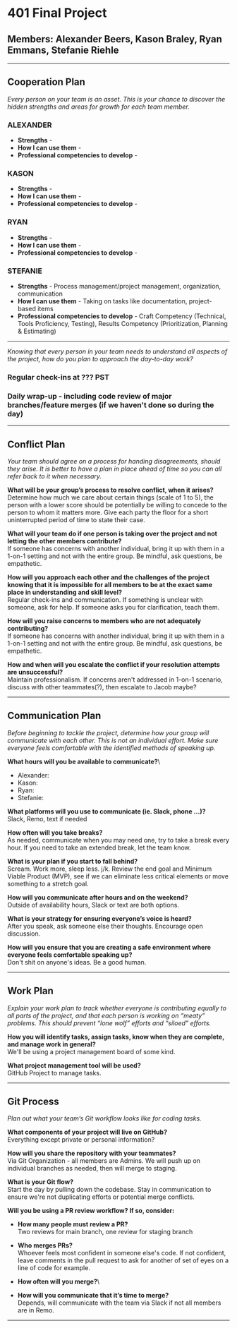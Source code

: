 # 401 Final Project

## **Members**: Alexander Beers, Kason Braley, Ryan Emmans, Stefanie Riehle

---

## Cooperation Plan

_Every person on your team is an asset. This is your chance to discover the hidden strengths and areas for growth for each team member._

### ALEXANDER

-   **Strengths** -
-   **How I can use them** -
-   **Professional competencies to develop** -

### KASON

-   **Strengths** -
-   **How I can use them** -
-   **Professional competencies to develop** -

### RYAN

-   **Strengths** -
-   **How I can use them** -
-   **Professional competencies to develop** -

### STEFANIE

-   **Strengths** - Process management/project management, organization, communication
-   **How I can use them** - Taking on tasks like documentation, project-based items
-   **Professional competencies to develop** - Craft Competency (Technical, Tools Proficiency, Testing), Results Competency (Prioritization, Planning & Estimating)

---

_Knowing that every person in your team needs to understand all aspects of the project, how do you plan to approach the day-to-day work?_

### Regular check-ins at ??? PST

<!-- -   Recap the day before
    -   Successes
    -   Failures
    -   How are you doing, feeling about your work, your contributions to the project?
-   Review the upcoming day
    -   What do we need to finish from yesterday?
    -   What are our priorities for MVP today?
    -   Who will be working on what? -->

### Daily wrap-up - including code review of major branches/feature merges (if we haven't done so during the day)

---

## Conflict Plan

_Your team should agree on a process for handing disagreements, should they arise. It is better to have a plan in place ahead of time so you can all refer back to it when necessary._

**What will be your group’s process to resolve conflict, when it arises?**\
Determine how much we care about certain things (scale of 1 to 5), the person with a lower score should be potentially be willing to concede to the person to whom it matters more. Give each party the floor for a short uninterrupted period of time to state their case.

**What will your team do if one person is taking over the project and not letting the other members contribute?**\
If someone has concerns with another individual, bring it up with them in a 1-on-1 setting and not with the entire group. Be mindful, ask questions, be empathetic.

**How will you approach each other and the challenges of the project knowing that it is impossible for all members to be at the exact same place in understanding and skill level?**\
Regular check-ins and communication. If something is unclear with someone, ask for help. If someone asks you for clarification, teach them.

**How will you raise concerns to members who are not adequately contributing?**\
If someone has concerns with another individual, bring it up with them in a 1-on-1 setting and not with the entire group. Be mindful, ask questions, be empathetic.

**How and when will you escalate the conflict if your resolution attempts are unsuccessful?**\
Maintain professionalism. If concerns aren't addressed in 1-on-1 scenario, discuss with other teammates(?), then escalate to Jacob maybe?

---

## Communication Plan

_Before beginning to tackle the project, determine how your group will communicate with each other. This is not an individual effort. Make sure everyone feels comfortable with the identified methods of speaking up._

**What hours will you be available to communicate?**\

-   Alexander:
-   Kason:
-   Ryan:
-   Stefanie:

**What platforms will you use to communicate (ie. Slack, phone …)?**\
Slack, Remo, text if needed

**How often will you take breaks?**\
As needed, communicate when you may need one, try to take a break every hour. If you need to take an extended break, let the team know.

**What is your plan if you start to fall behind?**\
Scream. Work more, sleep less. j/k. Review the end goal and Minimum Viable Product (MVP), see if we can eliminate less critical elements or move something to a stretch goal.

**How will you communicate after hours and on the weekend?**\
Outside of availability hours, Slack or text are both options.

**What is your strategy for ensuring everyone’s voice is heard?**\
After you speak, ask someone else their thoughts. Encourage open discussion.

**How will you ensure that you are creating a safe environment where everyone feels comfortable speaking up?**\
Don't shit on anyone's ideas. Be a good human.

---

## Work Plan

_Explain your work plan to track whether everyone is contributing equally to all parts of the project, and that each person is working on “meaty” problems. This should prevent “lone wolf” efforts and “siloed” efforts._

**How you will identify tasks, assign tasks, know when they are complete, and manage work in general?**\
We'll be using a project management board of some kind.

**What project management tool will be used?**\
GitHub Project to manage tasks.

---

## Git Process

_Plan out what your team’s Git workflow looks like for coding tasks._

**What components of your project will live on GitHub?**\
Everything except private or personal information?

**How will you share the repository with your teammates?**\
Via Git Organization - all members are Admins. We will push up on individual branches as needed, then will merge to staging.

**What is your Git flow?**\
Start the day by pulling down the codebase. Stay in communication to ensure we're not duplicating efforts or potential merge conflicts.

**Will you be using a PR review workflow? If so, consider:**

-   **How many people must review a PR?**\
    Two reviews for main branch, one review for staging branch

-   **Who merges PRs?**\
    Whoever feels most confident in someone else's code. If not confident, leave comments in the pull request to ask for another of set of eyes on a line of code for example.

-   **How often will you merge?**\
    <!-- At least once a day to staging, in order to check code output on the Heroku server. -->

-   **How will you communicate that it’s time to merge?**\
    Depends, will communicate with the team via Slack if not all members are in Remo.

---
